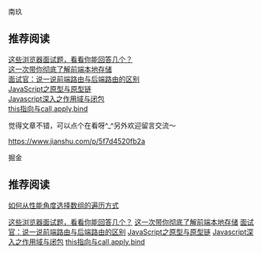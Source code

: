 南玖

## 推荐阅读

[这些浏览器面试题，看看你能回答几个？](https://mp.weixin.qq.com/s/ZufDDJzD0Bsq7NYkgTi60Q)             
[这一次带你彻底了解前端本地存储](https://mp.weixin.qq.com/s/ddD9rZ2AhjgAsdFm3Y0xsQ)                    
[面试官：说一说前端路由与后端路由的区别](https://mp.weixin.qq.com/s/c8tLLkLpqeHdSq01KLSViA)        
[JavaScript之原型与原型链](https://mp.weixin.qq.com/s/G5-VzMgebRaNI_tk3aWS9w)                    
[Javascript深入之作用域与闭包](https://mp.weixin.qq.com/s/pblr3MOhvbynVHEXlK_8Bw)            
[this指向与call,apply,bind](https://mp.weixin.qq.com/s/eh73tQoBlEUrCpy7_0d2gg)    

觉得文章不错，可以点个在看呀^_^另外欢迎留言交流～

https://www.jianshu.com/p/5f7d4520fb2a

掘金

## 推荐阅读

[如何从性能角度选择数组的遍历方式](https://juejin.cn/post/7033578966887694373)

[这些浏览器面试题，看看你能回答几个？](https://juejin.cn/post/7026536651899797541)
[这一次带你彻底了解前端本地存储](https://juejin.cn/post/7025416782810710024)
[面试官：说一说前端路由与后端路由的区别](https://juejin.cn/post/7023932512363610120)
[JavaScript之原型与原型链](https://juejin.cn/post/7022819667110526989)
[Javascript深入之作用域与闭包](https://juejin.cn/post/7021337791682314270)
[this指向与call,apply,bind](https://juejin.cn/post/7019497275772649485)

